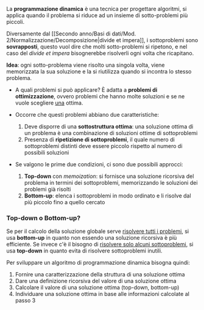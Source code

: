 La **programmazione dinamica** è una tecnica per progettare algoritmi, si applica quando il problema si riduce ad un insieme di sotto-problemi più piccoli.

Diversamente dal [[Secondo anno/Basi di dati/Mod. 2/Normalizzazione/Decomposizione|divide et impera]], i sottoproblemi sono **sovrapposti**, questo vuol dire che molti sotto-problemi si ripetono, e nel caso del _divide et impera_ bisognerebbe risolverli ogni volta che ricapitano.

**Idea**: ogni sotto-problema viene risolto una singola volta, viene memorizzata la sua soluzione e la si riutilizza quando si incontra lo stesso problema.

- A quali problemi si può applicare?
	È adatta a **problemi di ottimizzazione**, ovvero problemi che hanno molte soluzioni e se ne vuole scegliere <u>una</u> ottima.

- Occorre che questi problemi abbiano due caratteristiche:
	1. Deve disporre di una **sottostruttura ottima**: una soluzione ottima di un problema è una combinazione di soluzioni ottime di sottoproblemi
	2. Presenza di **ripetizione di sottoproblemi**, il quale numero di sottoproblemi distinti deve essere piccolo rispetto al numero di possibili soluzioni

- Se valgono le prime due condizioni, ci sono due possibili approcci:
	1. **Top-down** con _memoization_: si fornisce una soluzione ricorsiva del problema in termini dei sottoproblemi, memorizzando le soluzioni dei problemi già risolti
	2. **Bottom-up**: elenca i sottoproblemi in modo ordinato e li risolve dal più piccolo fino a quello cercato

### Top-down o Bottom-up?
Se per il calcolo della soluzione globale serve <u>risolvere tutti i problemi</u>, si usa **bottom-up** in quanto non essendo una soluzione ricorsiva è più efficiente.
Se invece c'è il bisogno di <u>risolvere solo alcuni sottoproblemi</u>, si usa **top-down** in quanto evita di risolvere sottoproblemi inutili.

Per sviluppare un algoritmo di programmazione dinamica bisogna quindi:
1. Fornire una caratterizzazione della struttura di una soluzione ottima
2. Dare una definizione ricorsiva del valore di una soluzione ottima
3. Calcolare il valore di una soluzione ottima (top-down, bottom-up)
4. Individuare una soluzione ottima in base alle informazioni calcolate al passo 3

